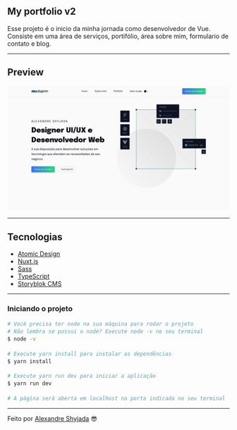## My portfolio v2

Esse projeto é o inicio da minha jornada como desenvolvedor de Vue. Consiste em uma área de serviços, portifólio, área sobre mim, formulario de contato e blog.

---

## Preview

<p align="center"><img src="./project/static/preview.png" alt="preview"></p>

---

## Tecnologias

- [Atomic Design](https://bradfrost.com/)
- [Nuxt.js](https://nuxtjs.org/)
- [Sass](https://sass-lang.com/)
- [TypeScript](https://www.typescriptlang.org/)
- [Storyblok CMS](https://www.storyblok.com/?utm_source=google&utm_medium=cpc&utm_campaign=brnd&gclid=CjwKCAjwx8iIBhBwEiwA2quaq0GAmYGwkAgBSw4q_1iBr3-vcXLa4437mIpmEGPE1UwEp8pP7S7uvxoCEYsQAvD_BwE)

---

### **Iniciando o projeto**

```bash
# Você precisa ter node na sua máquina para rodar o projeto
# Não lembra se possui o node? Execute node -v no seu terminal
$ node -v

# Execute yarn install para instalar as dependências
$ yarn install

# Execute yarn run dev para iniciar a aplicação
$ yarn run dev

# A página será aberta em localhost na porta indicada no seu terminal

```

---

Feito por [Alexandre Shyjada](https://www.alexshyjada.com/) 😎
